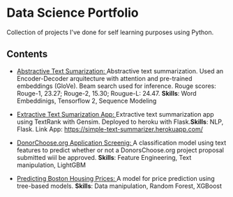 # Data Science Portfolio

Collection of projects I've done for self learning purposes using Python.

## Contents
 
 * [Abstractive Text Sumarization: ](https://github.com/maticortesr/data-science-portfolio/blob/master/Text_Summarization_TF2_Amazon_Reviews.ipynb) Abstractive text summarization. Used an Encoder-Decoder arquitecture with attention and pre-trained embeddings (GloVe). Beam search used for inference. Rouge scores: Rouge-1, 23.27; Rouge-2, 15.30; Rougue-L: 24.47. **Skills**: Word Embeddinigs, Tensorflow 2, Sequence Modeling
 
  * [Extractive Text Sumarization App: ](https://github.com/maticortesr/simple-extractive-summarization) Extractive text summarization app using TextRank with Gensim. Deployed to heroku with Flask.**Skills**: NLP, Flask. Link App: 
  https://simple-text-summarizer.herokuapp.com/

 * [DonorChoose.org Application Screenig: ](https://github.com/maticortesr/data-science-portfolio/blob/master/DonorsChoose/donors_choose.ipynb)
 A classification model using text features to predict whether or not a DonorsChoose.org project proposal submitted wiil be approved. **Skills**: Feature Engineering, Text manipulation, LightGBM 
 
 * [Predicting Boston Housing Prices: ](https://github.com/maticortesr/data-science-portfolio/blob/master/Boston_housing/Boston_Housing.ipynb)
A model for price prediction using tree-based models. **Skills**: Data manipulation, Random Forest, XGBoost
